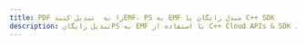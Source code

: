 ---title: PDF را به  تبدیل کنیدEMF، PS به EMF مبدل رایگان یا C++ SDKdescription: تبدیل رایگانPS به EMF با استفاده از C++ Cloud APIs & SDK همچنین اسناد PDF را در Cloud ایجاد، ویرایش و رندر کنید.---